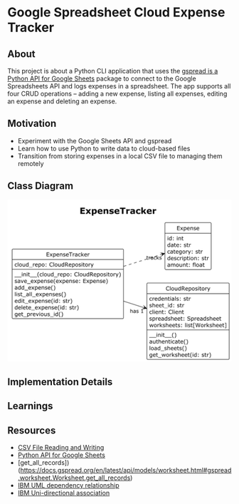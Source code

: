 # Google Spreadsheet Cloud Expense Tracker

## About

This project is about a Python CLI application that uses the [gspread is a Python API for Google Sheets](https://docs.gspread.org/en/latest/index.html) package to connect to the Google Spreadsheets API and logs expenses in a spreadsheet. The app supports all four CRUD operations – adding a new expense, listing all expenses, editing an expense and deleting an expense.

## Motivation

- Experiment with the Google Sheets API and gspread
- Learn how to use Python to write data to cloud-based files
- Transition from storing expenses in a local CSV file to managing them remotely

## Class Diagram

![ExpenseTracker UML class diagram](docs/class-diagram.png)

## Implementation Details



## Learnings



## Resources

- [CSV File Reading and Writing](https://docs.python.org/3/library/csv.html)
- [Python API for Google Sheets](https://docs.gspread.org/en/latest/)
- [get_all_records])(https://docs.gspread.org/en/latest/api/models/worksheet.html#gspread.worksheet.Worksheet.get_all_records)
- [IBM UML dependency relationship](https://www.ibm.com/docs/en/dmrt/9.5.0?topic=diagrams-dependency-relationships)
- [IBM Uni-directional association](https://developer.ibm.com/articles/the-class-diagram/)